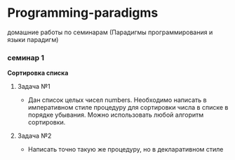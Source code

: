 # Programming-paradigms
домашние работы по семинарам (Парадигмы программирования и языки парадигм)

### семинар 1 
**Сортировка списка** 
1. Задача №1 
   - Дан список целых чисел numbers. Необходимо написать в императивном стиле процедуру для сортировки числа в списке в порядке убывания. 
   Можно использовать любой алгоритм сортировки.

2. Задача №2 
   - Написать точно такую же процедуру, но в декларативном стиле
